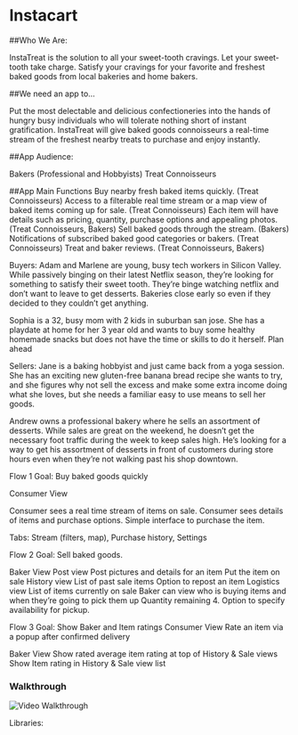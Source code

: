 # Instacart

##Who We Are:

InstaTreat is the solution to all your sweet-tooth cravings. Let your sweet-tooth take charge. Satisfy your cravings for your favorite and freshest baked goods from local bakeries and home bakers.

##We need an app to…

Put the most delectable and delicious confectioneries into the hands of hungry busy individuals who will tolerate nothing short of instant gratification. InstaTreat will give baked goods connoisseurs a real-time stream of the freshest nearby treats to purchase and enjoy instantly.

##App Audience:

Bakers (Professional and Hobbyists)
Treat Connoisseurs

##App Main Functions
Buy nearby fresh baked items quickly. (Treat Connoisseurs)
Access to a filterable real time stream or a map view of baked items coming up for sale. (Treat Connoisseurs)
Each item will have details such as pricing, quantity, purchase options and appealing photos. (Treat Connoisseurs, Bakers)
Sell baked goods through the stream. (Bakers)
Notifications of subscribed baked good categories or bakers. (Treat Connoisseurs)
Treat and baker reviews. (Treat Connoisseurs, Bakers)


Buyers:
Adam and Marlene are young, busy tech workers in Silicon Valley. While passively binging on their latest Netflix season, they’re looking for something to satisfy their sweet tooth. They’re binge watching netflix and don’t want to leave to get desserts. Bakeries close early so even if they decided to they couldn’t get anything.

Sophia is a 32, busy mom with 2 kids in suburban san jose. She has a playdate at home for her 3 year old and wants to buy some healthy homemade snacks but does not have the time or skills to do it herself.  Plan ahead 

Sellers:
Jane is a baking hobbyist and just came back from a yoga session. She has an exciting new gluten-free banana bread recipe she wants to try, and she figures why not sell the excess and make some extra income doing what she loves, but she needs a familiar easy to use means to sell her goods. 

Andrew owns a professional bakery where he sells an assortment of desserts. While sales are great on the weekend, he doesn’t get the necessary foot traffic during the week to keep sales high. He’s looking for a way to get his assortment of desserts in front of customers during store hours even when they’re not walking past his shop downtown.


Flow 1
Goal: Buy baked goods quickly

Consumer View

Consumer sees a real time stream of items on sale.
Consumer sees details of items and purchase options. 
Simple interface to purchase the item. 

Tabs: Stream (filters, map), Purchase history, Settings 

Flow 2
Goal: Sell baked goods. 

Baker View
Post view
Post pictures and details for an item
Put the item on sale
History view
List of past sale items
Option to repost an item
Logistics view
List of items currently on sale
Baker can view who is buying items and when they’re going to pick them up
Quantity remaining 
4. Option to specify availability for pickup. 

Flow 3
Goal: Show Baker and Item ratings
Consumer View
Rate an item via a popup after confirmed delivery

Baker View
Show rated average item rating at top of History & Sale views
Show Item rating in History & Sale view list


### Walkthrough

![Video Walkthrough](Instacart.gif)

Libraries:

